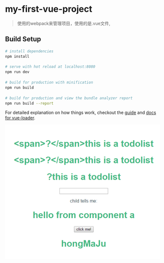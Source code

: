 # my-first-vue-project

> 使用的webpack来管理项目，使用的是.vue文件,

## Build Setup

``` bash
# install dependencies
npm install

# serve with hot reload at localhost:8080
npm run dev

# build for production with minification
npm run build

# build for production and view the bundle analyzer report
npm run build --report
```

For detailed explanation on how things work, checkout the [guide](http://vuejs-templates.github.io/webpack/) and [docs for vue-loader](http://vuejs.github.io/vue-loader).



![Image text](https://raw.githubusercontent.com/hongmaju/nodeVue/master/my-first-vue-project/src/imgs/showImgs/20170518165631.png)

